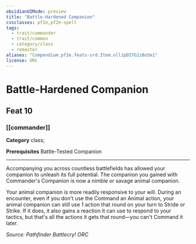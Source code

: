 ```yaml
---
obsidianUIMode: preview
title: "Battle-Hardened Companion"
cssclasses: pf2e,pf2e-spell
tags:
  - trait/commander
  - trait/common
  - category/class
  - remaster
aliases: "Compendium.pf2e.feats-srd.Item.ollJpDIYG2z8oSm1"
license: ORC
---
```

# Battle-Hardened Companion
## Feat 10
### [[commander]]

**Category** class; 



**Prerequisites** Battle-Tested Companion
* * *
Accompanying you across countless battlefields has allowed your companion to unleash its full potential. The companion you gained with Commander's Companion is now a nimble or savage animal companion.

Your animal companion is more readily responsive to your will. During an encounter, even if you don't use the Command an Animal action, your animal companion can still use 1 action that round on your turn to Stride or Strike. If it does, it also gains a reaction it can use to respond to your tactics, but that's all the actions it gets that round—you can't Command it later.

*Source: Pathfinder Battlecry!*
*ORC*